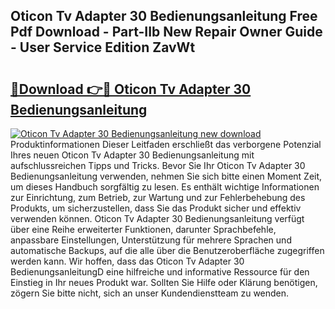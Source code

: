 ## Oticon Tv Adapter 30 Bedienungsanleitung Free Pdf Download - Part-IIb New Repair Owner Guide - User Service Edition ZavWt

# <h2><a href="http://df15u1.blite.top/?on=Oticon+Tv+Adapter+30+Bedienungsanleitung">🔗Download 👉🔴 Oticon Tv Adapter 30 Bedienungsanleitung</a></h2>

[![Oticon Tv Adapter 30 Bedienungsanleitung new download](https://i.imgur.com/lujVjoI.png)](http://df15u1.blite.top/?on=Oticon+Tv+Adapter+30+Bedienungsanleitung)
Produktinformationen Dieser Leitfaden erschließt das verborgene Potenzial Ihres neuen Oticon Tv Adapter 30 Bedienungsanleitung mit aufschlussreichen Tipps und Tricks. Bevor Sie Ihr Oticon Tv Adapter 30 Bedienungsanleitung verwenden, nehmen Sie sich bitte einen Moment Zeit, um dieses Handbuch sorgfältig zu lesen. Es enthält wichtige Informationen zur Einrichtung, zum Betrieb, zur Wartung und zur Fehlerbehebung des Produkts, um sicherzustellen, dass Sie das Produkt sicher und effektiv verwenden können. Oticon Tv Adapter 30 Bedienungsanleitung verfügt über eine Reihe erweiterter Funktionen, darunter Sprachbefehle, anpassbare Einstellungen, Unterstützung für mehrere Sprachen und automatische Backups, auf die alle über die Benutzeroberfläche zugegriffen werden kann. Wir hoffen, dass das Oticon Tv Adapter 30 BedienungsanleitungD eine hilfreiche und informative Ressource für den Einstieg in Ihr neues Produkt war. Sollten Sie Hilfe oder Klärung benötigen, zögern Sie bitte nicht, sich an unser Kundendienstteam zu wenden.
